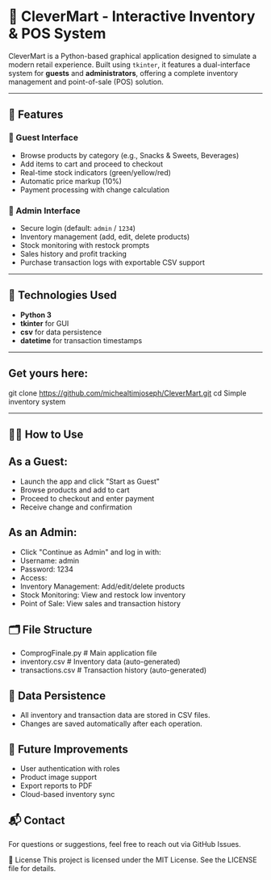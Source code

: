 
# 🛒 CleverMart - Interactive Inventory & POS System

CleverMart is a Python-based graphical application designed to simulate a modern retail experience. Built using `tkinter`, it features a dual-interface system for **guests** and **administrators**, offering a complete inventory management and point-of-sale (POS) solution.

---

## 🚀 Features

### 👤 Guest Interface
- Browse products by category (e.g., Snacks & Sweets, Beverages)
- Add items to cart and proceed to checkout
- Real-time stock indicators (green/yellow/red)
- Automatic price markup (10%)
- Payment processing with change calculation

### 🔐 Admin Interface
- Secure login (default: `admin` / `1234`)
- Inventory management (add, edit, delete products)
- Stock monitoring with restock prompts
- Sales history and profit tracking
- Purchase transaction logs with exportable CSV support

---

## 🧰 Technologies Used

- **Python 3**
- **tkinter** for GUI
- **csv** for data persistence
- **datetime** for transaction timestamps
---
## Get yours here:
git clone https://github.com/michealtimjoseph/CleverMart.git
cd Simple inventory system

---

## 🧑‍💻 How to Use

##  As a Guest:
-  Launch the app and click "Start as Guest"
-  Browse products and add to cart
-  Proceed to checkout and enter payment
-  Receive change and confirmation

##  As an Admin:
-  Click "Continue as Admin" and log in with:
-  Username: admin
-  Password: 1234
-  Access:
-  Inventory Management: Add/edit/delete products
-  Stock Monitoring: View and restock low inventory
-  Point of Sale: View sales and transaction history

##  🗂️ File Structure
-  ComprogFinale.py       # Main application file
-  inventory.csv          # Inventory data (auto-generated)
-  transactions.csv       # Transaction history (auto-generated)

##  💾 Data Persistence
-  All inventory and transaction data are stored in CSV files.
-  Changes are saved automatically after each operation.

##  🔮 Future Improvements
-  User authentication with roles
-  Product image support
-  Export reports to PDF
-  Cloud-based inventory sync

##  📬 Contact
For questions or suggestions, feel free to reach out via GitHub Issues.

📄 License
This project is licensed under the MIT License. See the LICENSE file for details.
